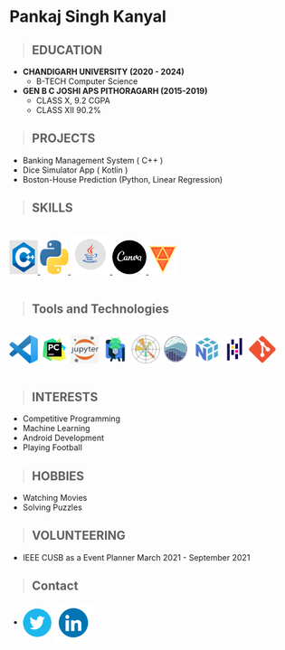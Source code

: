 Pankaj Singh Kanyal
===================

>## EDUCATION

- **CHANDIGARH UNIVERSITY (2020 - 2024)**
	-	B-TECH Computer Science	
- **GEN B C JOSHI APS PITHORAGARH (2015-2019)**
	-	CLASS  X, 9.2 CGPA
	- 	CLASS  XII 90.2% 
>## PROJECTS
-	Banking Management System ( C++ )
-   Dice Simulator App ( Kotlin )
- 	Boston-House Prediction (Python, Linear Regression)

>## SKILLS
<br>
<a href="https://en.wikipedia.org/wiki/C%2B%2B" ><img src="https://raw.githubusercontent.com/pankajsingh016/pankajsingh016.github.io/main/images/C%2B%2Bimage.jpg" height="60" width="50"/>
</a>
<a href="https://en.wikipedia.org/wiki/Python_(programming_language)" ><img src="https://raw.githubusercontent.com/pankajsingh016/pankajsingh016.github.io/main/images/pythonimage.png" height="60" width="50"/>
</a>
<a href="https://en.wikipedia.org/wiki/Java_(programming_language)" ><img src="https://raw.githubusercontent.com/pankajsingh016/pankajsingh016.github.io/main/images/javaimage.png" height="70" width="70"/>
</a>
<a href="https://www.canva.com/q/pro/?utm_source=google_sem&utm_medium=cpc&utm_campaign=in_en_all_pro_rev_conversion_branded-tier1_em&utm_term=REV_IN_EN_CanvaPro_Branded_Tier1_Canva_EM&utm_content=1712_control&gclid=Cj0KCQiA8ICOBhDmARIsAEGI6o1ZIg2LxqxX1_Q0nzfjidSUQ9exxKvoRN6iXkEUaXlJFApDbo8PwOAaArJgEALw_wcB&gclsrc=aw.ds" ><img src="https://raw.githubusercontent.com/pankajsingh016/pankajsingh016.github.io/main/images/canvaimage.png" height="60" width="60"/>
</a>
<a href="https://fxhome.com/product/hitfilm-express/features"><img src="https://raw.githubusercontent.com/pankajsingh016/pankajsingh016.github.io/main/images/hitfilm.png" height="50" width="50"></a>
<br>
<br>

>## Tools and Technologies
<br>
<a href="https://code.visualstudio.com/" target="_blank"><img align="center" src="https://raw.githubusercontent.com/pankajsingh016/pankajsingh016.github.io/main/images/vscodeimage.png" height="50" width="50" /></a>
<a href="https://www.jetbrains.com/pycharm/" target="_blank"><img align="center" src="https://raw.githubusercontent.com/pankajsingh016/pankajsingh016.github.io/main/images/pycharmimage.png" height="50" width="50" /></a>
<a href="https://jupyter.org/" target="_blank"><img align="center" src="https://raw.githubusercontent.com/pankajsingh016/pankajsingh016.github.io/main/images/jupyterimage.png" height="50" width="50" /></a>
<a href="https://developer.android.com/studio" target="_blank"><img align="center" src="https://raw.githubusercontent.com/pankajsingh016/pankajsingh016.github.io/main/images/androidstudio.png" height="50" width="50" /></a>
<a href="https://matplotlib.org/" target="_blank"><img align="center" src="https://raw.githubusercontent.com/pankajsingh016/pankajsingh016.github.io/main/images/matplotlib.png" height="50" width="50" /></a>
<a href="https://seaborn.pydata.org/" target="_blank"><img align="center" src="https://raw.githubusercontent.com/pankajsingh016/pankajsingh016.github.io/main/images/seaborn.png" height="50" width="50" /></a>
<a href="https://numpy.org/" target="_blank"><img align="center" src="https://raw.githubusercontent.com/pankajsingh016/pankajsingh016.github.io/main/images/numpy.png" height="50" width="50" /></a>
<a href="https://pandas.pydata.org/" target="_blank"><img align="center" src="https://raw.githubusercontent.com/pankajsingh016/pankajsingh016.github.io/main/images/pandas.png" height="50" width="40" /></a>
<a href="https://git-scm.com/" target="_blank"><img align="center" src="https://raw.githubusercontent.com/pankajsingh016/pankajsingh016.github.io/main/images/giticon.png" height="50" width="50" /></a>
<br>
<br>

>## INTERESTS
- Competitive Programming
- Machine Learning
- Android Development 
- Playing Football

>## HOBBIES
- Watching Movies
- Solving Puzzles

>## VOLUNTEERING

- IEEE CUSB as a Event Planner March 2021 - September 2021

>## Contact
-  <a href="https://twitter.com/Pankajsingh_016" target="_blank"><img align="center" src="https://raw.githubusercontent.com/pankajsingh016/pankajsingh016.github.io/main/images/twitter.png" height="50" width="50" /></a>
<a href="https://www.linkedin.com/in/pankaj-kanyal-2060291b2/" target="_blank"><img align="center" src="https://raw.githubusercontent.com/pankajsingh016/pankajsingh016.github.io/main/images/linkdin.gif" height="70" width="70" /></a><br>
